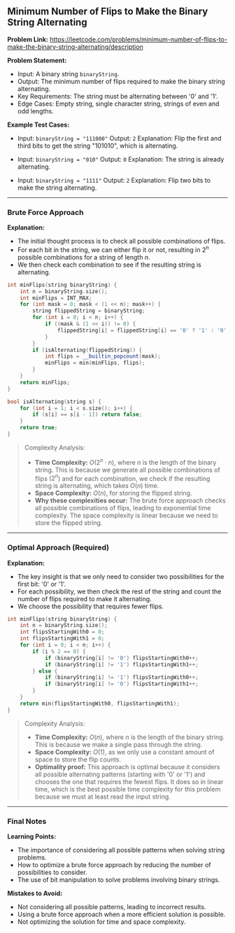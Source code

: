 ## Minimum Number of Flips to Make the Binary String Alternating

**Problem Link:** https://leetcode.com/problems/minimum-number-of-flips-to-make-the-binary-string-alternating/description

**Problem Statement:**
- Input: A binary string `binaryString`.
- Output: The minimum number of flips required to make the binary string alternating.
- Key Requirements: The string must be alternating between '0' and '1'.
- Edge Cases: Empty string, single character string, strings of even and odd lengths.

**Example Test Cases:**
- Input: `binaryString = "111000"` 
  Output: `2`
  Explanation: Flip the first and third bits to get the string "101010", which is alternating.

- Input: `binaryString = "010"`
  Output: `0`
  Explanation: The string is already alternating.

- Input: `binaryString = "1111"`
  Output: `2`
  Explanation: Flip two bits to make the string alternating.

---

### Brute Force Approach

**Explanation:**
- The initial thought process is to check all possible combinations of flips.
- For each bit in the string, we can either flip it or not, resulting in $2^n$ possible combinations for a string of length $n$.
- We then check each combination to see if the resulting string is alternating.

```cpp
int minFlips(string binaryString) {
    int n = binaryString.size();
    int minFlips = INT_MAX;
    for (int mask = 0; mask < (1 << n); mask++) {
        string flippedString = binaryString;
        for (int i = 0; i < n; i++) {
            if ((mask & (1 << i)) != 0) {
                flippedString[i] = flippedString[i] == '0' ? '1' : '0';
            }
        }
        if (isAlternating(flippedString)) {
            int flips = __builtin_popcount(mask);
            minFlips = min(minFlips, flips);
        }
    }
    return minFlips;
}

bool isAlternating(string s) {
    for (int i = 1; i < s.size(); i++) {
        if (s[i] == s[i - 1]) return false;
    }
    return true;
}
```

> Complexity Analysis:
> - **Time Complexity:** $O(2^n \cdot n)$, where $n$ is the length of the binary string. This is because we generate all possible combinations of flips ($2^n$) and for each combination, we check if the resulting string is alternating, which takes $O(n)$ time.
> - **Space Complexity:** $O(n)$, for storing the flipped string.
> - **Why these complexities occur:** The brute force approach checks all possible combinations of flips, leading to exponential time complexity. The space complexity is linear because we need to store the flipped string.

---

### Optimal Approach (Required)

**Explanation:**
- The key insight is that we only need to consider two possibilities for the first bit: '0' or '1'. 
- For each possibility, we then check the rest of the string and count the number of flips required to make it alternating.
- We choose the possibility that requires fewer flips.

```cpp
int minFlips(string binaryString) {
    int n = binaryString.size();
    int flipsStartingWith0 = 0;
    int flipsStartingWith1 = 0;
    for (int i = 0; i < n; i++) {
        if (i % 2 == 0) {
            if (binaryString[i] != '0') flipsStartingWith0++;
            if (binaryString[i] != '1') flipsStartingWith1++;
        } else {
            if (binaryString[i] != '1') flipsStartingWith0++;
            if (binaryString[i] != '0') flipsStartingWith1++;
        }
    }
    return min(flipsStartingWith0, flipsStartingWith1);
}
```

> Complexity Analysis:
> - **Time Complexity:** $O(n)$, where $n$ is the length of the binary string. This is because we make a single pass through the string.
> - **Space Complexity:** $O(1)$, as we only use a constant amount of space to store the flip counts.
> - **Optimality proof:** This approach is optimal because it considers all possible alternating patterns (starting with '0' or '1') and chooses the one that requires the fewest flips. It does so in linear time, which is the best possible time complexity for this problem because we must at least read the input string.

---

### Final Notes

**Learning Points:**
- The importance of considering all possible patterns when solving string problems.
- How to optimize a brute force approach by reducing the number of possibilities to consider.
- The use of bit manipulation to solve problems involving binary strings.

**Mistakes to Avoid:**
- Not considering all possible patterns, leading to incorrect results.
- Using a brute force approach when a more efficient solution is possible.
- Not optimizing the solution for time and space complexity.